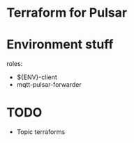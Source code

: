 # Terraform for Pulsar

# Environment stuff

roles:
- ${ENV}-client
- mqtt-pulsar-forwarder

# TODO

- Topic terraforms
